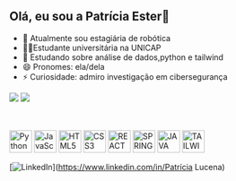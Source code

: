 ## Olá, eu sou a Patrícia Ester👋

- 🔭 Atualmente sou estagiária de robótica
- 👩‍🎓Estudante universitária na UNICAP
- 🌱 Estudando sobre análise de dados,python e tailwind
- 😄 Pronomes: ela/dela
- ⚡ Curiosidade: admiro investigação em cibersegurança

<picture>
  <source
    srcset="https://github-readme-stats.vercel.app/api?username=Patyadl&show_icons=true&theme=blueberry"
    media="(prefers-color-scheme: dark)"
  />
  <source
    srcset="https://github-readme-stats.vercel.app/api?username=Patyadl&show_icons=true&theme=blueberry"
    media="(prefers-color-scheme: light), (prefers-color-scheme: no-preference)"
  />
  <img src="https://github-readme-stats.vercel.app/api?username=Patyadl&show_icons=true&theme=blueberry" />
</picture>
<picture>
  <source
    srcset="https://github-readme-stats.vercel.app/api/top-langs/?username=Patyadl&layout=compact&theme=blueberry"
    media="(prefers-color-scheme: dark)"
  />
  <source
    srcset="https://github-readme-stats.vercel.app/api/top-langs/?username=Patyadl&layout=compact&theme=blueberry"
    media="(prefers-color-scheme: light), (prefers-color-scheme: no-preference)"
  />
  <img src="https://github-readme-stats.vercel.app/api/top-langs/?username=Patyadl&layout=compact&theme=blueberry" />
</picture>
<br/><br/><br/>
<p align="left">
  <img src="https://cdn.jsdelivr.net/gh/devicons/devicon/icons/python/python-original.svg" alt="Python" width="40" height="40"/>
  <img src="https://cdn.jsdelivr.net/gh/devicons/devicon/icons/javascript/javascript-original.svg" alt="JavaScript" width="40" height="40"/>
  <img src="https://cdn.jsdelivr.net/gh/devicons/devicon/icons/html5/html5-original.svg" alt="HTML5" width="40" height="40"/>
  <img src="https://cdn.jsdelivr.net/gh/devicons/devicon/icons/css3/css3-original.svg" alt="CSS3" width="40" height="40"/>
  <img src="https://cdn.jsdelivr.net/gh/devicons/devicon@latest/icons/react/react-original.svg" alt="REACT"  width="40" height="40"/>   
  <img src="https://cdn.jsdelivr.net/gh/devicons/devicon@latest/icons/spring/spring-original.svg" alt="SPRING "  width="40" height="40" />
 <img src="https://cdn.jsdelivr.net/gh/devicons/devicon@latest/icons/java/java-original.svg"  alt="JAVA"  width="40" height="40"  />
  <img src="https://cdn.jsdelivr.net/gh/devicons/devicon@latest/icons/tailwindcss/tailwindcss-original.svg" alt="TAILWIND"  width="40" height="40"  />
                           
</p>

[![LinkedIn](https://img.shields.io/badge/LinkedIn-0077B5?style=for-the-badge&logo=linkedin&logoColor=white)](https://www.linkedin.com/in/Patrícia Lucena)


